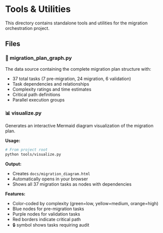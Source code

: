 # Tools & Utilities

This directory contains standalone tools and utilities for the migration orchestration project.

## Files

### 📁 migration_plan_graph.py
The data source containing the complete migration plan structure with:
- 37 total tasks (7 pre-migration, 24 migration, 6 validation)
- Task dependencies and relationships
- Complexity ratings and time estimates
- Critical path definitions
- Parallel execution groups

### 📊 visualize.py
Generates an interactive Mermaid diagram visualization of the migration plan.

**Usage:**
```bash
# From project root
python tools/visualize.py
```

**Output:**
- Creates `docs/migration_diagram.html`
- Automatically opens in your browser
- Shows all 37 migration tasks as nodes with dependencies

**Features:**
- Color-coded by complexity (green=low, yellow=medium, orange=high)
- Blue nodes for pre-migration tasks
- Purple nodes for validation tasks
- Red borders indicate critical path
- 🔒 symbol shows tasks requiring audit
